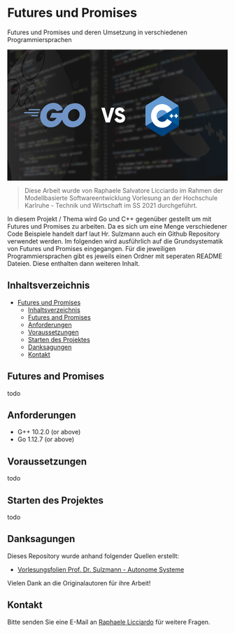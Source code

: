 # Futures und Promises

Futures und Promises und deren Umsetzung in verschiedenen Programmiersprachen

<img src="assets/go_vs_cpp.png"
     alt="Go vs. C++"
     style="height:300px;display:block; margin-left:auto; margin-right:auto;"/>

> Diese Arbeit wurde von Raphaele Salvatore Licciardo im Rahmen der Modellbasierte Softwareentwicklung Vorlesung an der Hochschule Karlruhe - Technik und Wirtschaft im SS 2021 durchgeführt.  

In diesem Projekt / Thema wird Go und C++ gegenüber gestellt um mit Futures und Promises zu arbeiten. Da es sich um eine Menge verschiedener Code Beispiele handelt darf laut Hr. Sulzmann auch ein Github Repository verwendet werden. Im folgenden wird ausführlich auf die Grundsystematik von Futures und Promises eingegangen. Für die jeweiligen Programmiersprachen gibt es jeweils einen Ordner mit seperaten README Dateien. Diese enthalten dann weiteren Inhalt.
## Inhaltsverzeichnis

- [Futures und Promises](#futures-und-promises)
  - [Inhaltsverzeichnis](#inhaltsverzeichnis)
  - [Futures and Promises](#futures-and-promises)
  - [Anforderungen](#anforderungen)
  - [Voraussetzungen](#voraussetzungen)
  - [Starten des Projektes](#starten-des-projektes)
  - [Danksagungen](#danksagungen)
  - [Kontakt](#kontakt)

## Futures and Promises
todo

## Anforderungen
* G++ 10.2.0 (or above)
* Go 1.12.7 (or above)

## Voraussetzungen
todo

## Starten des Projektes

todo

## Danksagungen

Dieses Repository wurde anhand folgender Quellen erstellt:
  - [Vorlesungsfolien Prof. Dr. Sulzmann - Autonome Systeme](https://sulzmann.github.io/AutonomeSysteme/)

Vielen Dank an die Originalautoren für ihre Arbeit!

## Kontakt
Bitte senden Sie eine E-Mail an [Raphaele Licciardo](mailto:lira1011@hs-karlsruhe) für weitere Fragen.